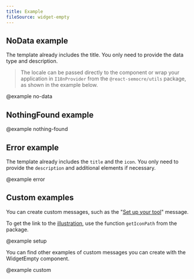 ```yaml
---
title: Example
fileSource: widget-empty
---
```


## NoData example

The template already includes the title. You only need to provide the data type and description.

> The locale can be passed directly to the component or wrap your application in `I18nProvider` from the `@react-semocre/utils` package, as shown in the example below.

@example no-data

## NothingFound example

@example nothing-found

## Error example

The template already includes the `title` and the `icon`. You only need to provide the `description` and additional elements if necessary.

@example error

## Custom examples

You can create custom messages, such as the "[Set up your tool](/components/widget-empty/#set_up_your_product)" message.

To get the link to the [illustration](/style/illustration/), use the function `getIconPath` from the package.

@example setup

You can find other examples of custom messages you can create with the WidgetEmpty component.

@example custom
